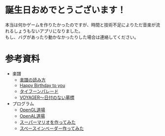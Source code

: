 # 誕生日おめでとうございます！
本当は何かゲームを作りたかったのですが、時間と技術不足によりただ音楽が流れるしょうもないアプリになりました。  
もし、バグがあったり動かなかったりした場合は連絡してください。

# 参考資料
* 楽譜
  * [楽譜の読み方](https://www.print-gakufu.com/guide/4003/)
  * [Happy Birthday to you](https://www.youtube.com/watch?v=Iokd6iGyQbQ)
  * [タイフーンパレード](https://www.youtube.com/watch?v=9Cl9OcSgbvE)
  * [VOYAGER〜日付のない墓標](https://www.print-gakufu.com/score/detail/473445/)
* プログラム
  * [OpenGL道場](https://www.youtube.com/watch?v=wtC03LR3VFo&list=PL8_ASIpg7ciG3btmV6RElRjmWrfAL0q2P)
  * [OpenAL道場](https://www.youtube.com/watch?v=bX_Gh5m99Xg&list=PL8_ASIpg7ciEx1nynwoL1EOxpGQ3iBCOf)
  * [スーパーマリオを作ってみた](https://www.youtube.com/watch?v=WPgDIs70Mvg&list=PL8_ASIpg7ciFmpJ84Wcig5Mj28eCMnsfh)
  * [スペースインベーダー作ってみた](https://www.youtube.com/watch?v=J0MA8c0bPHw&list=PL8_ASIpg7ciEKxStzvx0Xg-TF51P1hfto)
